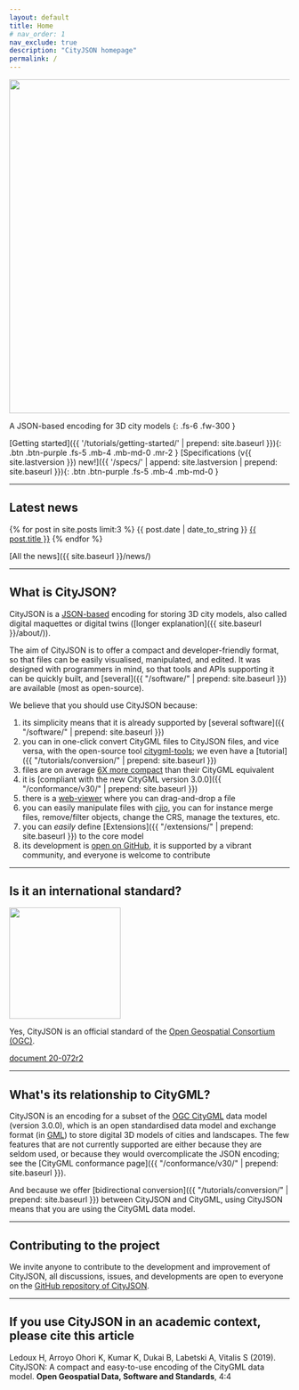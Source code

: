 ```yaml
---
layout: default
title: Home
# nav_order: 1
nav_exclude: true
description: "CityJSON homepage"
permalink: /
---
```


<!-- <img src="{{ '/assets/images/cityjson_logo.svg' | prepend: site.baseurl }}" width="200"> -->
<img src="{{ '/assets/images/cityjson_logo.svg' | prepend: site.baseurl }}" width="600">

A JSON-based encoding for 3D city models
{: .fs-6 .fw-300 }

[Getting started]({{ '/tutorials/getting-started/' | prepend: site.baseurl }}){: .btn .btn-purple .fs-5 .mb-4 .mb-md-0 .mr-2 } 
[Specifications (v{{ site.lastversion }}) <span class="label label-yellow">new!</span>]({{ '/specs/' | append: site.lastversion | prepend: site.baseurl }}){: .btn .btn-purple .fs-5 .mb-4 .mb-md-0 }
<!-- [Web-viewer](https://tudelft3d.github.io/CityJSON-viewer/){: .btn .fs-5 .mb-4 .mb-md-0 } -->
<!-- [<i class="fab fa-github"></i> GitHub repository](https://github.com/tudelft3d/cityjson/){: .btn .fs-5 .mb-4 .mb-md-0 } -->

---

## Latest news

{% for post in site.posts limit:3 %}
  <span class="text-delta">{{ post.date | date_to_string }}</span> <a href="{{ site.baseurl }}{{ post.url }}">{{ post.title }}</a>
{% endfor %}

[All the news]({{ site.baseurl }}/news/)

---

## What is CityJSON?

CityJSON is a [JSON-based](http://json.org) encoding for storing 3D city models, also called digital maquettes or digital twins ([longer explanation]({{ site.baseurl }}/about/)).

The aim of CityJSON is to offer a compact and developer-friendly format, so that files can be easily visualised, manipulated, and edited.
It was designed with programmers in mind, so that tools and APIs supporting it can be quickly built, and [several]({{ "/software/" | prepend: site.baseurl }}) are available (most as open-source).

We believe that you should use CityJSON because: 

  1. its simplicity means that it is already supported by [several software]({{ "/software/" | prepend: site.baseurl }}) 
  2. you can in one-click convert CityGML files to CityJSON files, and vice versa, with the open-source tool [citygml-tools](https://github.com/citygml4j/citygml-tools); we even have a [tutorial]({{ "/tutorials/conversion/" | prepend: site.baseurl }})
  3. files are on average [6X more compact](https://github.com/cityjson/specs/wiki/Compression-factor-for-a-few-open-CityGML-datasets) than their CityGML equivalent
  4. it is [compliant with the new CityGML version 3.0.0]({{ "/conformance/v30/" | prepend: site.baseurl }})
  5. there is a [web-viewer](https://viewer.cityjson.org) where you can drag-and-drop a file
  6. you can easily manipulate files with [cjio](https://github.com/cityjson/cjio), you can for instance merge files, remove/filter objects, change the CRS, manage the textures, etc.
  7. you can *easily* define [Extensions]({{ "/extensions/" | prepend: site.baseurl }}) to the core model 
  8. its development is [open on GitHub](https://github.com/cityjson/specs/issues/), it is supported by a vibrant community, and everyone is welcome to contribute

---

## Is it an international standard?

<img src="{{ '/assets/images/OGC_Logo_2D_Black.png' | prepend: site.baseurl }}" width="200">

Yes, CityJSON is an official standard of the [Open Geospatial Consortium (OGC)](https://www.ogc.org/). 

[<i class="fas fa-external-link-alt"></i> document 20-072r2](https://docs.ogc.org/cs/20-072r2/20-072r2.html)

---

## What's its relationship to CityGML?

CityJSON is an encoding for a subset of the [OGC CityGML](http://www.opengeospatial.org/standards/citygml) data model (version 3.0.0), which is an open standardised data model and exchange format (in [GML](http://www.opengeospatial.org/standards/gml)) to store digital 3D models of cities and landscapes. 
The few features that are not currently supported are either because they are seldom used, or because they would overcomplicate the JSON encoding; see the [CityGML conformance page]({{ "/conformance/v30/" | prepend: site.baseurl }}).

And because we offer [bidirectional conversion]({{ "/tutorials/conversion/" | prepend: site.baseurl }}) between CityJSON and CityGML, using CityJSON means that you are using the CityGML data model.

---

## Contributing to the project 

We invite anyone to contribute to the development and improvement of CityJSON, all discussions, issues, and developments are open to everyone on the [GitHub repository of CityJSON](https://github.com/cityjson/specs).

---

## If you use CityJSON in an academic context, please cite this article

Ledoux H, Arroyo Ohori K, Kumar K, Dukai B, Labetski A, Vitalis S (2019). CityJSON: A compact and easy-to-use encoding of the CityGML data model. **Open Geospatial Data, Software and Standards**, 4:4 [<i class="fas fa-bookmark"></i>](http://dx.doi.org/10.1186/s40965-019-0064-0) [<i class="fas fa-file-pdf"></i>](https://opengeospatialdata.springeropen.com/track/pdf/10.1186/s40965-019-0064-0)



